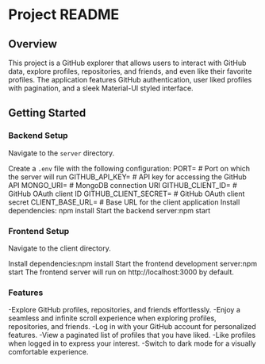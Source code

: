 # Project README

## Overview

This project is a GitHub explorer that allows users to interact with GitHub data, explore profiles, repositories, and friends, and even like their favorite profiles. 
The application features GitHub authentication, user liked profiles with pagination, and a sleek Material-UI styled interface.

## Getting Started

### Backend Setup

Navigate to the `server` directory.

Create a `.env` file with the following configuration:
PORT= # Port on which the server will run
GITHUB_API_KEY= # API key for accessing the GitHub API
MONGO_URI= # MongoDB connection URI
GITHUB_CLIENT_ID= # GitHub OAuth client ID
GITHUB_CLIENT_SECRET= # GitHub OAuth client secret
CLIENT_BASE_URL= # Base URL for the client application
Install dependencies: npm install
Start the backend server:npm start

###  Frontend Setup
Navigate to the client directory.

Install dependencies:npm install
Start the frontend development server:npm start
The frontend server will run on http://localhost:3000 by default.

###  Features
-Explore GitHub profiles, repositories, and friends effortlessly.
-Enjoy a seamless and infinite scroll experience when exploring profiles, repositories, and friends.
-Log in with your GitHub account for personalized features.
-View a paginated list of profiles that you have liked.
-Like profiles when logged in to express your interest.
-Switch to dark mode for a visually comfortable experience.


